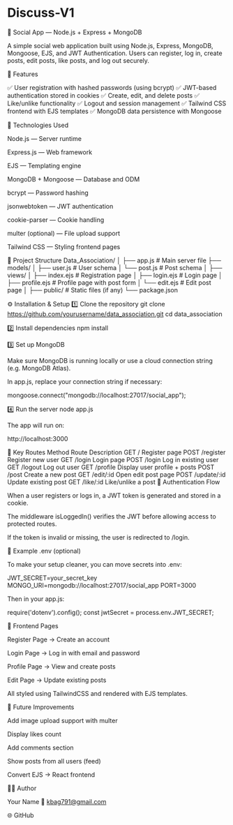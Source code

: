 # Discuss-V1
🧠 Social App — Node.js + Express + MongoDB

A simple social web application built using Node.js, Express, MongoDB, Mongoose, EJS, and JWT Authentication.
Users can register, log in, create posts, edit posts, like posts, and log out securely.

🚀 Features

✅ User registration with hashed passwords (using bcrypt)
✅ JWT-based authentication stored in cookies
✅ Create, edit, and delete posts
✅ Like/unlike functionality
✅ Logout and session management
✅ Tailwind CSS frontend with EJS templates
✅ MongoDB data persistence with Mongoose

🧩 Technologies Used

Node.js — Server runtime

Express.js — Web framework

EJS — Templating engine

MongoDB + Mongoose — Database and ODM

bcrypt — Password hashing

jsonwebtoken — JWT authentication

cookie-parser — Cookie handling

multer (optional) — File upload support

Tailwind CSS — Styling frontend pages

📁 Project Structure
Data_Association/
│
├── app.js                  # Main server file
├── models/
│   ├── user.js             # User schema
│   └── post.js             # Post schema
│
├── views/
│   ├── index.ejs           # Registration page
│   ├── login.ejs           # Login page
│   ├── profile.ejs         # Profile page with post form
│   └── edit.ejs            # Edit post page
│
├── public/                 # Static files (if any)
└── package.json

⚙️ Installation & Setup
1️⃣ Clone the repository
git clone https://github.com/yourusername/data_association.git
cd data_association

2️⃣ Install dependencies
npm install

3️⃣ Set up MongoDB

Make sure MongoDB is running locally or use a cloud connection string (e.g. MongoDB Atlas).

In app.js, replace your connection string if necessary:

mongoose.connect("mongodb://localhost:27017/social_app");

4️⃣ Run the server
node app.js


The app will run on:

http://localhost:3000

🧠 Key Routes
Method	Route	Description
GET	/	Register page
POST	/register	Register new user
GET	/login	Login page
POST	/login	Log in existing user
GET	/logout	Log out user
GET	/profile	Display user profile + posts
POST	/post	Create a new post
GET	/edit/:id	Open edit post page
POST	/update/:id	Update existing post
GET	/like/:id	Like/unlike a post
🔐 Authentication Flow

When a user registers or logs in, a JWT token is generated and stored in a cookie.

The middleware isLoggedIn() verifies the JWT before allowing access to protected routes.

If the token is invalid or missing, the user is redirected to /login.

🧱 Example .env (optional)

To make your setup cleaner, you can move secrets into .env:

JWT_SECRET=your_secret_key
MONGO_URI=mongodb://localhost:27017/social_app
PORT=3000


Then in your app.js:

require('dotenv').config();
const jwtSecret = process.env.JWT_SECRET;

📸 Frontend Pages

Register Page → Create an account

Login Page → Log in with email and password

Profile Page → View and create posts

Edit Page → Update existing posts

All styled using TailwindCSS and rendered with EJS templates.

🧰 Future Improvements

Add image upload support with multer

Display likes count

Add comments section

Show posts from all users (feed)

Convert EJS → React frontend

👨‍💻 Author

Your Name
📧 kbag791@gmail.com

🌐 GitHub
